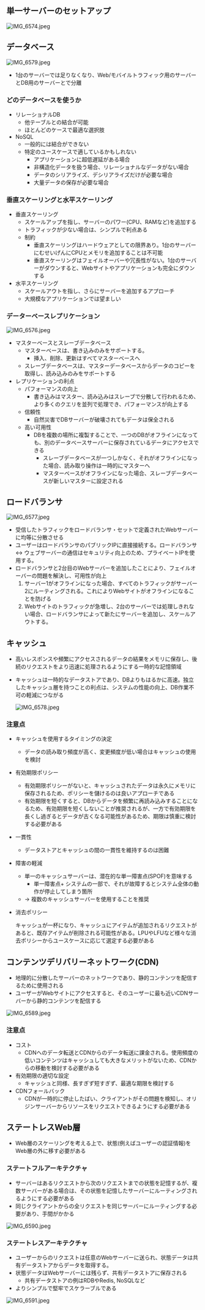 ## 単一サーバーのセットアップ

![IMG_6574.jpeg](attachment:62f9e1f0-c50b-48cd-a39d-189186d14bb3:IMG_6574.jpeg)

## データベース

![IMG_6579.jpeg](attachment:b1727ea4-d5c3-4922-8559-9d9f69e88eaa:IMG_6579.jpeg)

- 1台のサーバーでは足りなくなり、Web/モバイルトラフィック用のサーバーとDB用のサーバーとで分離

### どのデータベースを使うか

- リレーショナルDB
    - 他テーブルとの結合が可能
    - ほとんどのケースで最適な選択肢
- NoSQL
    - 一般的には結合ができない
    - 特定のユースケースで適しているかもしれない
        - アプリケーションに超低遅延がある場合
        - 非構造化データを扱う場合、リレーショナルなデータがない場合
        - データのシリアライズ、デシリアライズだけが必要な場合
        - 大量データの保存が必要な場合

### 垂直スケーリングと水平スケーリング

- 垂直スケーリング
    - スケールアップを指し、サーバーのパワー(CPU、RAMなど)を追加する
    - トラフィックが少ない場合は、シンプルで利点ある
    - 制約
        - 垂直スケーリングはハードウェアとしての限界あり。1台のサーバーにむせいげんにCPUとメモリを追加することは不可能
        - 垂直スケーリングはフェイルオーバーや冗長性がない。1台のサーバーがダウンすると、Webサイトやアプリケーションも完全にダウンする
- 水平スケーリング
    - スケールアウトを指し、さらにサーバーを追加するアプローチ
    - 大規模なアプリケーションでは望ましい

### データーベースレプリケーション

![IMG_6576.jpeg](attachment:b7a4ab5a-ff6b-4c60-9c7f-f4a344760762:IMG_6576.jpeg)

- マスターベースとスレーブデータベース
    - マスターベースは、書き込みのみをサポートする。
        - 挿入、削除、更新はすべてマスターベースへ
    - スレーブデータベースは、マスターデータベースからデータのコピーを取得し、読み込みのみをサポートする
- レプリケーションの利点
    - パフォーマンスの向上
        - 書き込みはマスター、読み込みはスレーブで分散して行われるため、より多くのクエリを並列で処理でき、パフォーマンスが向上する
    - 信頼性
        - 自然災害でDBサーバーが破壊されてもデータは保全される
    - 高い可用性
        - DBを複数の場所に複製することで、一つのDBがオフラインになっても、別のデータベースサーバーに保存されているデータにアクセスできる
            - スレーブデータベースが一つしかなく、それがオフラインになった場合、読み取り操作は一時的にマスターへ
            - マスターベースがオフラインになった場合、スレーブデータベースが新しいマスターに設定される

## ロードバランサ

![IMG_6577.jpeg](attachment:d55c0893-23a2-48f5-b146-9bb79236438e:IMG_6577.jpeg)

- 受信したトラフィックをロードバランサ・セットで定義されたWebサーバーに均等に分散させる
- ユーザーはロードバランサのパブリックIPに直接接続する。ロードバランサ ↔ ウェブサーバーの通信はセキュリティ向上のため、プライベートIPを使用する。
- ロードバランサと2台目のWebサーバーを追加したことにより、フェイルオーバーの問題を解決し、可用性が向上
    1. サーバー1がオフラインになった場合、すべてのトラフィックがサーバー2にルーティングされる。これによりWebサイトがオフラインになることを防げる
    2. Webサイトのトラフィックが急増し、2台のサーバーでは処理しきれない場合、ロードバランサによって新たにサーバーを追加し、スケールアウトする。

## キャッシュ

- 高いレスポンスや頻繁にアクセスされるデータの結果をメモリに保存し、後続のリクエストをより迅速に処理されるようにする一時的な記憶領域
- キャッシュは一時的なデータストアであり、DBよりもはるかに高速。独立したキャッシュ層を持つことの利点は、システムの性能の向上、DB作業不可の軽減につながる
    
    ![IMG_6578.jpeg](attachment:ecf0b653-ce24-4cf5-9653-cb20da8d3401:IMG_6578.jpeg)
    

### 注意点

- キャッシュを使用するタイミングの決定
    - データの読み取り頻度が高く、変更頻度が低い場合はキャッシュの使用を検討
- 有効期限ポリシー
    - 有効期限ポリシーがないと、キャッシュされたデータは永久にメモリに保存されるため、ポリシーを儲けるのは良いアプローチである
    - 有効期限を短くすると、DBからデータを頻繁に再読み込みすることになるため、有効期限を短くしないことが推奨されるが、一方で有効期限を長くし過ぎるとデータが古くなる可能性があるため、期限は慎重に検討する必要がある
- 一貫性
    - データストアとキャッシュの間の一貫性を維持するのは困難
- 障害の軽減
    - 単一のキャッシュサーバーは、潜在的な単一障害点(SPOF)を意味する
        - 単一障害点+ システムの一部で、それが故障するとシステム全体の動作が停止してしまう箇所
    - → 複数のキャッシュサーバーを使用することを推奨
- 消去ポリシー
    
    キャッシュが一杯になり、キャッシュにアイテムが追加されるリクエストがあると、既存アイテムが削除される可能性がある。LPUやLFUなど様々な消去ポリシーからユースケースに応じて選定する必要がある
    

## コンテンツデリバリーネットワーク(CDN)

- 地理的に分散したサーバーのネットワークであり、静的コンテンツを配信するために使用される
- ユーザーがWebサイトにアクセスすると、そのユーザーに最も近いCDNサーバーから静的コンテンツを配信する

![IMG_6589.jpeg](attachment:aba897ec-eab0-4bf9-96b4-7446df468d2b:IMG_6589.jpeg)

### 注意点

- コスト
    - CDNへのデータ転送とCDNからのデータ転送に課金される。使用頻度の低いコンテンツはキャッシュしても大きなメリットがないため、CDNからの移動を検討する必要がある
- 有効期限の適切な設定
    - キャッシュと同様、長すぎず短すぎず、最適な期限を検討する
- CDNフォールバック
    - CDNが一時的に停止したばい、クライアントがその問題を検知し、オリジンサーバーからリソースをリクエストできるようにする必要がある

## ステートレスWeb層

- Web層のスケーリングを考える上で、状態(例えばユーザーの認証情報)をWeb層の外に移す必要がある

### ステートフルアーキテクチャ

- サーバーはあるリクエストから次のリクエストまでの状態を記憶するが、複数サーバーがある場合は、その状態を記憶したサーバーにルーティングされるようにする必要がある
- 同じクライアントからの全リクエストを同じサーバーにルーティングする必要があり、手間がかかる

![IMG_6590.jpeg](attachment:5bb5f0b8-79de-4c7e-a66e-a7c3c450a921:IMG_6590.jpeg)

### ステートレスアーキテクチャ

- ユーザーからのリクエストは任意のWebサーバーに送られ、状態データは共有データストアからデータを取得する。
- 状態データはWebサーバーには残らず、共有データストアに保存される
    - 共有データストアの例はRDBやRedis, NoSQLなど
- よりシンプルで堅牢でスケラーブルである

![IMG_6591.jpeg](attachment:338f0123-92db-479e-b4bd-6a58efb2a74c:IMG_6591.jpeg)

